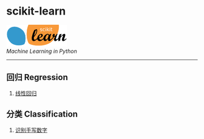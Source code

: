 # scikit-learn

[![官网](scikit-learn-logo-small.png "官网")](http://scikit-learn.org/stable/index.html)  
*Machine Learning in Python*

-------------------------

## 回归 Regression
1. [线性回归](https://tynbl.github.io/article/lj/python-scikit-learn/linear-regression/linear-regression)

## 分类 Classification
1. [识别手写数字](https://tynbl.github.io/article/lj/python-scikit-learn/plot-digits-classification/plot-digits-classification)


